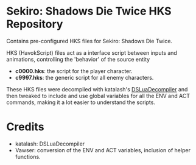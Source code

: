 # Sekiro: Shadows Die Twice HKS Repository
Contains pre-configured HKS files for Sekiro: Shadows Die Twice.

HKS (HavokScript) files act as a interface script between inputs and animations, controlling the 'behavior' of the source entity
- **c0000.hks**: the script for the player character.
- **c9997.hks**: the generic script for all enemy characters.

These HKS files were decompiled with katalash's [DSLuaDecompiler](https://github.com/katalash/DSLuaDecompiler) and then tweaked to include and use global variables for all the ENV and ACT commands, making it a lot easier to understand the scripts.

# Credits
- katalash: DSLuaDecompiler
- Vawser: conversion of the ENV and ACT variables, inclusion of helper functions.
